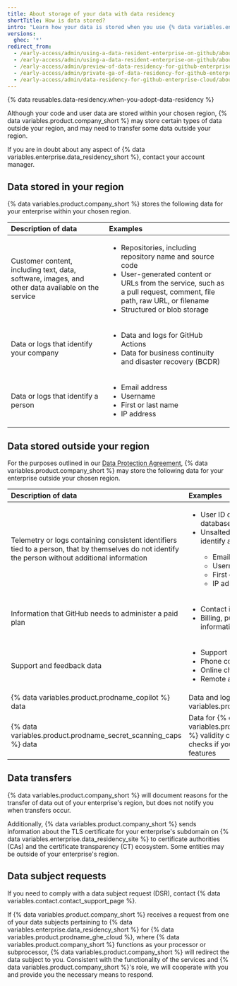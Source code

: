 ```yaml
---
title: About storage of your data with data residency
shortTitle: How is data stored?
intro: "Learn how your data is stored when you use {% data variables.enterprise.data_residency %}."
versions:
  ghec: '*'
redirect_from:
  - /early-access/admin/using-a-data-resident-enterprise-on-github/about-data-locality
  - /early-access/admin/using-a-data-resident-enterprise-on-github/about-data-residency
  - /early-access/admin/preview-of-data-residency-for-github-enterprise/about-data-residency-in-the-european-union
  - /early-access/admin/private-ga-of-data-residency-for-github-enterprise-cloud/about-data-residency-in-the-european-union
  - /early-access/admin/data-residency-for-github-enterprise-cloud/about-data-residency-in-the-european-union
---
```


{% data reusables.data-residency.when-you-adopt-data-residency %}

Although your code and user data are stored within your chosen region, {% data variables.product.company_short %} may store certain types of data outside your region, and may need to transfer some data outside your region.

If you are in doubt about any aspect of {% data variables.enterprise.data_residency_short %}, contact your account manager.

## Data stored in your region

{% data variables.product.company_short %} stores the following data for your enterprise within your chosen region.

| Description of data | Examples |
| :- | :- |
| Customer content, including text, data, software, images, and other data available on the service | <ul><li>Repositories, including repository name and source code</li><li>User-generated content or URLs from the service, such as a pull request, comment, file path, raw URL, or filename</li><li>Structured or blob storage</li></ul> |
| Data or logs that identify your company | <ul><li>Data and logs for GitHub Actions</li><li>Data for business continuity and disaster recovery (BCDR)</li></ul> |
| Data or logs that identify a person | <ul><li>Email address</li><li>Username</li><li>First or last name</li><li>IP address</li></ul> |

## Data stored outside your region

For the purposes outlined in our [Data Protection Agreement](https://github.com/customer-terms/github-data-protection-agreement), {% data variables.product.company_short %} may store the following data for your enterprise outside your chosen region.

| Description of data | Examples |
| :- | :- |
| Telemetry or logs containing consistent identifiers tied to a person, that by themselves do not identify the person without additional information | <ul><li>User ID or GUID as integer value in a database</li><li>Unsalted hash of other data that could identify a person</li><ul><li>Email address</li><li>Username</li><li>First or last name</li><li>IP address</li></ul> |
| Information that GitHub needs to administer a paid plan | <ul><li>Contact information</li><li>Billing, purchase, payment, or license information</li></ul> |
| Support and feedback data | <ul><li>Support requests or case notes</li><li>Phone conversations</li><li>Online chat sessions</li><li>Remote assistance sessions</li></ul> |
| {% data variables.product.prodname_copilot %} data | Data and logs for {% data variables.product.prodname_copilot %} |
| {% data variables.product.prodname_secret_scanning_caps %} data | Data for {% data variables.product.prodname_secret_scanning %} validity checks and extended metadata checks if you have chosen to enable these features |

## Data transfers

{% data variables.product.company_short %} will document reasons for the transfer of data out of your enterprise's region, but does not notify you when transfers occur.

Additionally, {% data variables.product.company_short %} sends information about the TLS certificate for your enterprise's subdomain on {% data variables.enterprise.data_residency_site %} to certificate authorities (CAs) and the certificate transparency (CT) ecosystem. Some entities may be outside of your enterprise's region.

## Data subject requests

If you need to comply with a data subject request (DSR), contact {% data variables.contact.contact_support_page %}.

If {% data variables.product.company_short %} receives a request from one of your data subjects pertaining to {% data variables.enterprise.data_residency_short %} for {% data variables.product.prodname_ghe_cloud %}, where {% data variables.product.company_short %} functions as your processor or subprocessor, {% data variables.product.company_short %} will redirect the data subject to you. Consistent with the functionality of the services and {% data variables.product.company_short %}'s role, we will cooperate with you and provide you the necessary means to respond.
